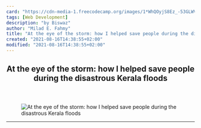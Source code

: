 ```yaml
---
card: "https://cdn-media-1.freecodecamp.org/images/1*WhQOyjS8Ez_-53GLWVHs6Q.jpeg"
tags: [Web Development]
description: "by Biswaz"
author: "Milad E. Fahmy"
title: "At the eye of the storm: how I helped save people during the disastrous Kerala floods"
created: "2021-08-16T14:38:55+02:00"
modified: "2021-08-16T14:38:55+02:00"
---
```

<div class="site-wrapper">
<main id="site-main" class="site-main outer">
<div class="inner">
<article class="post-full post tag-web-development tag-kerala tag-community tag-technology tag-life-lessons ">
<header class="post-full-header">
<h1 class="post-full-title">At the eye of the storm: how I helped save people during the disastrous Kerala floods</h1>
</header>
<figure class="post-full-image">
<picture>
<source media="(max-width: 700px)" sizes="1px" srcset="data:image/gif;base64,R0lGODlhAQABAIAAAAAAAP///yH5BAEAAAAALAAAAAABAAEAAAIBRAA7 1w">
<source media="(min-width: 701px)" sizes="(max-width: 800px) 400px,
(max-width: 1170px) 700px,
1400px" srcset="https://cdn-media-1.freecodecamp.org/images/1*WhQOyjS8Ez_-53GLWVHs6Q.jpeg 300w,
https://cdn-media-1.freecodecamp.org/images/1*WhQOyjS8Ez_-53GLWVHs6Q.jpeg 600w,
https://cdn-media-1.freecodecamp.org/images/1*WhQOyjS8Ez_-53GLWVHs6Q.jpeg 1000w,
https://cdn-media-1.freecodecamp.org/images/1*WhQOyjS8Ez_-53GLWVHs6Q.jpeg 2000w">
<img onerror="this.style.display='none'" src="https://cdn-media-1.freecodecamp.org/images/1*WhQOyjS8Ez_-53GLWVHs6Q.jpeg" alt="At the eye of the storm: how I helped save people during the disastrous Kerala floods">
</picture>
</figure>
<section class="post-full-content">
<div class="post-content medium-migrated-article">
</div>
<hr>
</section>
</article>
</div>
</main>
</div>
<!-- Google Tag Manager (noscript) -->
<!-- End Google Tag Manager (noscript) -->
